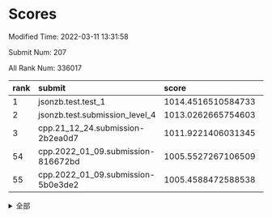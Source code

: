 # Scores

Modified Time: 2022-03-11 13:31:58

Submit Num: 207

All Rank Num: 336017

| rank |               submit               |       score        |       sigma        | pk_num |
| :--- | :--------------------------------- | :----------------- | :----------------- | :----- |
| 1    | jsonzb.test.test_1                 | 1014.4516510584733 | 0.8583033298794194 | 6491   |
| 2    | jsonzb.test.submission_level_4     | 1013.0262665754603 | 0.8226098202327777 | 6496   |
| 3    | cpp.21_12_24.submission-2b2ea0d7   | 1011.9221406031345 | 0.7836889643050278 | 6492   |
| 54   | cpp.2022_01_09.submission-816672bd | 1005.5527267106509 | 0.7338723878701128 | 6487   |
| 55   | cpp.2022_01_09.submission-5b0e3de2 | 1005.4588472588538 | 0.7057383244988353 | 6495   |


<details>
<summary>全部</summary>

| rank |                 submit                 |       score        |       sigma        | pk_num |
| :--- | :------------------------------------- | :----------------- | :----------------- | :----- |
| 1    | jsonzb.test.test_1                     | 1014.4516510584733 | 0.8583033298794194 | 6491   |
| 2    | jsonzb.test.submission_level_4         | 1013.0262665754603 | 0.8226098202327777 | 6496   |
| 3    | cpp.21_12_24.submission-2b2ea0d7       | 1011.9221406031345 | 0.7836889643050278 | 6492   |
| 4    | gobigger.level_3.submission_level_3_20 | 1011.7110142887352 | 0.7721362546971564 | 6489   |
| 5    | gobigger.level_3.submission_level_3_30 | 1011.4618762770893 | 0.7658714115949036 | 6496   |
| 6    | gobigger.level_3.submission_level_3_17 | 1011.3973655361552 | 0.7924526901589588 | 6493   |
| 7    | gobigger.level_3.submission_level_3_45 | 1011.3840641505981 | 0.7821104254980233 | 6494   |
| 8    | gobigger.level_3.submission_level_3_11 | 1011.3195456636442 | 0.7788739725520635 | 6493   |
| 9    | gobigger.level_3.submission_level_3_25 | 1011.2751288950686 | 0.8102614309042439 | 6490   |
| 10   | gobigger.level_3.submission_level_3_14 | 1011.2137611297294 | 0.7703307229691587 | 6494   |
| 11   | gobigger.level_3.submission_level_3_13 | 1011.1241667856835 | 0.7976919925085798 | 6494   |
| 12   | gobigger.level_3.submission_level_3_42 | 1010.98558051532   | 0.7812967309579761 | 6494   |
| 13   | gobigger.level_3.submission_level_3_22 | 1010.942661459854  | 0.7884639329448053 | 6496   |
| 14   | gobigger.level_3.submission_level_3_44 | 1010.8800383794929 | 0.7665822617861562 | 6496   |
| 15   | gobigger.level_3.submission_level_3_43 | 1010.8037259824379 | 0.748759785692084  | 6493   |
| 16   | gobigger.level_3.submission_level_3_33 | 1010.661060507524  | 0.757725001444077  | 6491   |
| 17   | gobigger.level_3.submission_level_3_23 | 1010.6008085813149 | 0.7558871971493462 | 6493   |
| 18   | gobigger.level_3.submission_level_3_40 | 1010.5840586501636 | 0.74149255346343   | 6497   |
| 19   | gobigger.level_3.submission_level_3_8  | 1010.5790178541154 | 0.7523670607516143 | 6488   |
| 20   | gobigger.level_3.submission_level_3_7  | 1010.5475269110644 | 0.7664410886818882 | 6490   |
| 21   | gobigger.level_3.submission_level_3_10 | 1010.4284398620393 | 0.7518399725726609 | 6487   |
| 22   | gobigger.level_3.submission_level_3_48 | 1010.4045640417805 | 0.7496597727369654 | 6488   |
| 23   | gobigger.level_3.submission_level_3_3  | 1010.3492926898031 | 0.7528248652868365 | 6491   |
| 24   | gobigger.level_3.submission_level_3_0  | 1010.2953115688756 | 0.7579975892195082 | 6493   |
| 25   | gobigger.level_3.submission_level_3_29 | 1010.1894446024002 | 0.7736931508808272 | 6496   |
| 26   | gobigger.level_3.submission_level_3_9  | 1010.1850261583451 | 0.7563233206507219 | 6491   |
| 27   | gobigger.level_3.submission_level_3_16 | 1010.1046043974418 | 0.7445777345369828 | 6490   |
| 28   | gobigger.level_3.submission_level_3_2  | 1010.0749343088604 | 0.7471207075084425 | 6496   |
| 29   | gobigger.level_3.submission_level_3_38 | 1009.9353328996038 | 0.75747738707873   | 6494   |
| 30   | gobigger.level_3.submission_level_3_39 | 1009.921433266012  | 0.7440845856401253 | 6496   |
| 31   | gobigger.level_3.submission_level_3_41 | 1009.8767725888956 | 0.7686858159535583 | 6492   |
| 32   | gobigger.level_3.submission_level_3_36 | 1009.7993845813406 | 0.7605271698895366 | 6494   |
| 33   | gobigger.level_3.submission_level_3_6  | 1009.7701177855469 | 0.7609259890555952 | 6486   |
| 34   | gobigger.level_3.submission_level_3_24 | 1009.7363854074072 | 0.753663449200849  | 6492   |
| 35   | gobigger.level_3.submission_level_3_1  | 1009.7220421724397 | 0.7573692838948815 | 6497   |
| 36   | gobigger.level_3.submission_level_3_19 | 1009.6247303845872 | 0.7552516775109566 | 6493   |
| 37   | gobigger.level_3.submission_level_3_26 | 1009.6000787399103 | 0.7409827113923855 | 6490   |
| 38   | gobigger.level_3.submission_level_3_15 | 1009.5357754402827 | 0.7545548370210527 | 6496   |
| 39   | gobigger.level_3.submission_level_3_46 | 1009.4954602345599 | 0.7523577342599509 | 6497   |
| 40   | gobigger.level_3.submission_level_3_49 | 1009.4762192658764 | 0.7536701278072295 | 6497   |
| 41   | gobigger.level_3.submission_level_3_18 | 1009.4233702178329 | 0.7540129929694808 | 6496   |
| 42   | gobigger.level_3.submission_level_3_5  | 1009.4069520011395 | 0.7263119018467019 | 6492   |
| 43   | gobigger.level_3.submission_level_3_37 | 1009.1820258148898 | 0.756246105891258  | 6495   |
| 44   | gobigger.level_3.submission_level_3_31 | 1009.1383908019563 | 0.7637772168751603 | 6491   |
| 45   | gobigger.level_3.submission_level_3_47 | 1009.0826624289685 | 0.7519382734528501 | 6494   |
| 46   | gobigger.level_3.submission_level_3_28 | 1008.9662538195814 | 0.7511405935711943 | 6491   |
| 47   | gobigger.level_3.submission_level_3_21 | 1008.9316532236761 | 0.7467563193465736 | 6491   |
| 48   | gobigger.level_3.submission_level_3_34 | 1008.8830412843654 | 0.7425242786297186 | 6495   |
| 49   | gobigger.level_3.submission_level_3_32 | 1008.8015412901152 | 0.7576890312853916 | 6497   |
| 50   | gobigger.level_3.submission_level_3_27 | 1008.5916270170095 | 0.7289769026577182 | 6495   |
| 51   | gobigger.level_3.submission_level_3_35 | 1008.5730064389132 | 0.75341880002775   | 6495   |
| 52   | gobigger.level_3.submission_level_3_12 | 1008.5530820591267 | 0.7507769432732437 | 6490   |
| 53   | gobigger.level_3.submission_level_3_4  | 1008.5175850654481 | 0.7618170664208144 | 6497   |
| 54   | cpp.2022_01_09.submission-816672bd     | 1005.5527267106509 | 0.7338723878701128 | 6487   |
| 55   | cpp.2022_01_09.submission-5b0e3de2     | 1005.4588472588538 | 0.7057383244988353 | 6495   |
| 56   | gobigger.level_1.submission_level_1_45 | 1004.8799756608349 | 0.724266482482322  | 6493   |
| 57   | gobigger.level_1.submission_level_1_2  | 1004.7965906094673 | 0.7278036893632156 | 6486   |
| 58   | gobigger.level_1.submission_level_1_18 | 1004.7582940851764 | 0.7289647589695891 | 6492   |
| 59   | gobigger.level_1.submission_level_1_30 | 1004.7086182615831 | 0.7231588783493884 | 6492   |
| 60   | gobigger.level_1.submission_level_1_35 | 1004.5143460602595 | 0.7185894629577233 | 6492   |
| 61   | gobigger.level_1.submission_level_1_9  | 1004.3577072491422 | 0.7266714795928073 | 6495   |
| 62   | gobigger.level_1.submission_level_1_29 | 1004.3525297107217 | 0.7349094971914332 | 6493   |
| 63   | gobigger.level_1.submission_level_1_15 | 1004.3082224790402 | 0.7217253065984903 | 6498   |
| 64   | gobigger.level_1.submission_level_1_0  | 1004.296397070906  | 0.716272356123326  | 6492   |
| 65   | gobigger.level_1.submission_level_1_34 | 1004.1628678442094 | 0.7173228461632812 | 6488   |
| 66   | gobigger.level_1.submission_level_1_46 | 1004.055119921937  | 0.715486659540014  | 6492   |
| 67   | gobigger.level_1.submission_level_1_7  | 1004.0388638078338 | 0.7053115913956207 | 6493   |
| 68   | gobigger.level_1.submission_level_1_1  | 1003.992489909845  | 0.7253383137707096 | 6492   |
| 69   | gobigger.level_1.submission_level_1_14 | 1003.9082304004089 | 0.7258182377887873 | 6496   |
| 70   | gobigger.level_1.submission_level_1_21 | 1003.7505125974448 | 0.730129000301286  | 6493   |
| 71   | gobigger.level_1.submission_level_1_31 | 1003.7437660960201 | 0.7046090373066851 | 6489   |
| 72   | gobigger.level_1.submission_level_1_3  | 1003.7428625128277 | 0.7306901346474407 | 6490   |
| 73   | gobigger.level_1.submission_level_1_4  | 1003.6806274954208 | 0.7266170426562477 | 6491   |
| 74   | gobigger.level_1.submission_level_1_13 | 1003.6523370556323 | 0.7183905091550472 | 6490   |
| 75   | gobigger.level_1.submission_level_1_48 | 1003.6322500124197 | 0.7191582146862139 | 6498   |
| 76   | gobigger.level_1.submission_level_1_33 | 1003.6048188334762 | 0.7222912152443458 | 6491   |
| 77   | gobigger.level_1.submission_level_1_32 | 1003.5964212509464 | 0.7280420648312647 | 6492   |
| 78   | gobigger.level_1.submission_level_1_26 | 1003.5868564246936 | 0.7161854257775321 | 6493   |
| 79   | gobigger.level_1.submission_level_1_6  | 1003.5408305640829 | 0.7206798237670954 | 6489   |
| 80   | gobigger.level_1.submission_level_1_19 | 1003.493252646619  | 0.7211103939747399 | 6497   |
| 81   | gobigger.level_1.submission_level_1_42 | 1003.4215905036541 | 0.7282908423717532 | 6494   |
| 82   | gobigger.level_1.submission_level_1_44 | 1003.4142372459162 | 0.715386068726852  | 6494   |
| 83   | gobigger.level_1.submission_level_1_28 | 1003.288320770208  | 0.7358932705121826 | 6493   |
| 84   | gobigger.level_1.submission_level_1_49 | 1003.2685675246072 | 0.7145291793551221 | 6493   |
| 85   | gobigger.level_1.submission_level_1_16 | 1003.265002858703  | 0.7169122523108539 | 6492   |
| 86   | gobigger.level_1.submission_level_1_17 | 1003.2381016595875 | 0.7266653518191152 | 6496   |
| 87   | gobigger.level_1.submission_level_1_27 | 1003.1799159180383 | 0.7188548698173106 | 6492   |
| 88   | gobigger.level_1.submission_level_1_25 | 1003.1003012915617 | 0.7171060086634496 | 6492   |
| 89   | gobigger.level_1.submission_level_1_8  | 1003.0754557527681 | 0.7105920152174828 | 6497   |
| 90   | gobigger.level_1.submission_level_1_43 | 1002.9799934219092 | 0.7156993036316103 | 6489   |
| 91   | gobigger.level_1.submission_level_1_36 | 1002.8195573087031 | 0.7158463037307689 | 6488   |
| 92   | gobigger.level_1.submission_level_1_38 | 1002.8082191748003 | 0.7191963475528611 | 6492   |
| 93   | gobigger.level_1.submission_level_1_11 | 1002.7414914666597 | 0.7168585576276932 | 6495   |
| 94   | gobigger.level_1.submission_level_1_20 | 1002.7064609233918 | 0.7101548663757076 | 6495   |
| 95   | gobigger.level_1.submission_level_1_24 | 1002.6786785611733 | 0.7200585297483134 | 6492   |
| 96   | gobigger.level_1.submission_level_1_47 | 1002.6195327784344 | 0.7138236491732424 | 6494   |
| 97   | gobigger.level_1.submission_level_1_37 | 1002.5418452360993 | 0.7105025979352569 | 6497   |
| 98   | gobigger.level_1.submission_level_1_10 | 1002.5352637932472 | 0.7124519436203696 | 6491   |
| 99   | gobigger.level_1.submission_level_1_5  | 1002.4809393326688 | 0.7167543016391338 | 6495   |
| 100  | gobigger.level_1.submission_level_1_23 | 1002.3012413212484 | 0.7072807228950994 | 6483   |
| 101  | gobigger.level_1.submission_level_1_39 | 1002.2188340151301 | 0.7111442039598117 | 6498   |
| 102  | gobigger.level_1.submission_level_1_41 | 1002.2169155924009 | 0.7091353440100249 | 6491   |
| 103  | gobigger.level_1.submission_level_1_22 | 1001.9159969421926 | 0.7288522814488223 | 6491   |
| 104  | gobigger.level_1.submission_level_1_40 | 1001.8195747267919 | 0.7173689414291828 | 6493   |
| 105  | gobigger.level_1.submission_level_1_12 | 1001.0830850772915 | 0.7155521129346021 | 6501   |
| 106  | gobigger.random.submission_random_14   | 996.9946054775436  | 0.7139133448554184 | 6497   |
| 107  | gobigger.random.submission_random_11   | 996.8688671953712  | 0.7072052739426472 | 6491   |
| 108  | gobigger.random.submission_random_27   | 996.7411368670452  | 0.7020765941838722 | 6486   |
| 109  | gobigger.random.submission_random_19   | 996.6719165021858  | 0.7016361441148703 | 6492   |
| 110  | gobigger.random.submission_random_23   | 996.5983778320222  | 0.7174123391422074 | 6491   |
| 111  | gobigger.random.submission_random_47   | 996.5882847082787  | 0.7132504840128072 | 6496   |
| 112  | gobigger.random.submission_random_29   | 996.5257891484864  | 0.7131474601874124 | 6497   |
| 113  | gobigger.random.submission_random_43   | 996.5015929012266  | 0.7154738922360778 | 6492   |
| 114  | gobigger.random.submission_random_2    | 996.4943097924667  | 0.6983388089285474 | 6490   |
| 115  | gobigger.random.submission_random_12   | 996.4235367753844  | 0.7126609218687712 | 6487   |
| 116  | gobigger.random.submission_random_31   | 996.3681234186233  | 0.7022440271918656 | 6491   |
| 117  | gobigger.random.submission_random_15   | 996.3373712047002  | 0.7070825640169871 | 6488   |
| 118  | gobigger.random.submission_random_4    | 996.2998492647889  | 0.7136841200620041 | 6496   |
| 119  | gobigger.random.submission_random_46   | 996.2836789773046  | 0.708173113840227  | 6495   |
| 120  | gobigger.random.submission_random_30   | 996.2676239630091  | 0.7134847057398093 | 6492   |
| 121  | gobigger.random.submission_random_45   | 996.2460540393421  | 0.713373775545494  | 6493   |
| 122  | gobigger.random.submission_random_3    | 996.2243635557148  | 0.7056398970322374 | 6494   |
| 123  | gobigger.random.submission_random_17   | 996.1687045593425  | 0.7133392360144494 | 6491   |
| 124  | gobigger.random.submission_random_9    | 996.1305519300489  | 0.7049687614285198 | 6492   |
| 125  | gobigger.random.submission_random_33   | 996.1025006518439  | 0.715893589039136  | 6500   |
| 126  | gobigger.random.submission_random_25   | 996.0935404821671  | 0.7232047634614152 | 6496   |
| 127  | gobigger.random.submission_random_41   | 996.0671738340135  | 0.7198832936651322 | 6501   |
| 128  | gobigger.random.submission_random_13   | 996.0274225812747  | 0.7168133121916903 | 6487   |
| 129  | gobigger.random.submission_random_34   | 996.0133475070804  | 0.7179561574240529 | 6500   |
| 130  | gobigger.random.submission_random_42   | 995.9777710974738  | 0.7186898174833172 | 6495   |
| 131  | gobigger.random.submission_random_26   | 995.9631206789611  | 0.7110299401885076 | 6494   |
| 132  | gobigger.random.submission_random_8    | 995.9153074954343  | 0.7052756842683602 | 6489   |
| 133  | gobigger.random.submission_random_20   | 995.899225870033   | 0.7267403867924113 | 6495   |
| 134  | gobigger.random.submission_random_18   | 995.889669953785   | 0.728537638638131  | 6493   |
| 135  | gobigger.random.submission_random_16   | 995.8760165157097  | 0.71690518921107   | 6493   |
| 136  | gobigger.random.submission_random_40   | 995.8591915763493  | 0.7267477953374183 | 6496   |
| 137  | gobigger.random.submission_random_35   | 995.8563733078481  | 0.7234240539275942 | 6488   |
| 138  | gobigger.random.submission_random_28   | 995.7819337271058  | 0.7031312707084381 | 6493   |
| 139  | gobigger.random.submission_random_38   | 995.74856433942    | 0.708192834197865  | 6490   |
| 140  | gobigger.random.submission_random_0    | 995.6668592705901  | 0.7033313819780485 | 6494   |
| 141  | gobigger.random.submission_random_24   | 995.6619547734781  | 0.7225620676402834 | 6494   |
| 142  | gobigger.random.submission_random_48   | 995.6382302659138  | 0.7114519429575346 | 6490   |
| 143  | gobigger.random.submission_random_36   | 995.6039326505195  | 0.7016494602284161 | 6489   |
| 144  | gobigger.random.submission_random_10   | 995.5653894642927  | 0.7195839182811642 | 6491   |
| 145  | gobigger.random.submission_random_32   | 995.5564796529549  | 0.7121405228488243 | 6498   |
| 146  | gobigger.random.submission_random_1    | 995.3636538614652  | 0.7160712558650053 | 6498   |
| 147  | gobigger.random.submission_random_5    | 995.2881544521715  | 0.7124203197622143 | 6489   |
| 148  | gobigger.random.submission_random_22   | 995.241091241382   | 0.6941432687695147 | 6487   |
| 149  | gobigger.random.submission_random_6    | 995.2356674471849  | 0.7239808910090255 | 6494   |
| 150  | gobigger.random.submission_random_44   | 995.1527986927734  | 0.697593343757874  | 6488   |
| 151  | gobigger.random.submission_random_49   | 995.1056237128121  | 0.7253088159171673 | 6490   |
| 152  | gobigger.random.submission_random_21   | 995.0063048874114  | 0.7176485950574122 | 6496   |
| 153  | gobigger.random.submission_random_7    | 994.9183754838359  | 0.711821256537662  | 6490   |
| 154  | gobigger.random.submission_random_39   | 994.7850347013458  | 0.7204053407231763 | 6493   |
| 155  | gobigger.level_2.submission_level_2_47 | 994.549228887317   | 0.72927163310774   | 6495   |
| 156  | gobigger.random.submission_random_37   | 994.4935813796558  | 0.7212555882772627 | 6488   |
| 157  | gobigger.level_2.submission_level_2_25 | 993.9024447279396  | 0.7381409432693717 | 6497   |
| 158  | gobigger.level_2.submission_level_2_17 | 993.5761365332104  | 0.7296860499898579 | 6493   |
| 159  | gobigger.level_2.submission_level_2_34 | 993.2189506670221  | 0.7378080412621334 | 6493   |
| 160  | gobigger.level_2.submission_level_2_41 | 993.1385128595347  | 0.726679646952825  | 6495   |
| 161  | gobigger.level_2.submission_level_2_48 | 993.1347566310238  | 0.7437871937026848 | 6492   |
| 162  | gobigger.level_2.submission_level_2_11 | 993.1247184431336  | 0.7424895624206426 | 6495   |
| 163  | gobigger.level_2.submission_level_2_4  | 993.0837153144539  | 0.7350126390398096 | 6496   |
| 164  | gobigger.level_2.submission_level_2_21 | 993.0310717105004  | 0.7424448912328971 | 6495   |
| 165  | gobigger.level_2.submission_level_2_27 | 992.9800576295713  | 0.7399565177018498 | 6493   |
| 166  | gobigger.level_2.submission_level_2_10 | 992.8596680531145  | 0.7299267452604468 | 6500   |
| 167  | gobigger.level_2.submission_level_2_42 | 992.806121282149   | 0.7476817661292153 | 6495   |
| 168  | gobigger.level_2.submission_level_2_2  | 992.803417685072   | 0.7432918204757981 | 6495   |
| 169  | gobigger.level_2.submission_level_2_49 | 992.8001066852685  | 0.7405609574689325 | 6500   |
| 170  | gobigger.level_2.submission_level_2_30 | 992.6515897825237  | 0.7350988290992619 | 6496   |
| 171  | gobigger.level_2.submission_level_2_43 | 992.5555789296297  | 0.7466929416031827 | 6491   |
| 172  | gobigger.level_2.submission_level_2_20 | 992.5430676307722  | 0.7509031660560822 | 6493   |
| 173  | gobigger.level_2.submission_level_2_29 | 992.5290702442758  | 0.7429491716819474 | 6496   |
| 174  | gobigger.level_2.submission_level_2_38 | 992.5226969086021  | 0.737978645745986  | 6496   |
| 175  | gobigger.level_2.submission_level_2_40 | 992.5119228773734  | 0.7507262449902171 | 6498   |
| 176  | gobigger.level_2.submission_level_2_18 | 992.4719817329767  | 0.7285566669633021 | 6492   |
| 177  | gobigger.level_2.submission_level_2_9  | 992.4326430137272  | 0.7463817794252465 | 6494   |
| 178  | gobigger.level_2.submission_level_2_33 | 992.332529317252   | 0.7455474910267949 | 6490   |
| 179  | gobigger.level_2.submission_level_2_24 | 992.2519303999651  | 0.7361921820317594 | 6496   |
| 180  | gobigger.level_2.submission_level_2_12 | 992.2244748090939  | 0.7268645495788931 | 6494   |
| 181  | gobigger.level_2.submission_level_2_22 | 992.1693216137053  | 0.7631245798726097 | 6492   |
| 182  | gobigger.level_2.submission_level_2_36 | 992.0825931149382  | 0.7442976826374734 | 6490   |
| 183  | gobigger.level_2.submission_level_2_31 | 991.9423477529652  | 0.7249503647650704 | 6495   |
| 184  | gobigger.level_2.submission_level_2_7  | 991.9148250418367  | 0.7364326646471959 | 6495   |
| 185  | gobigger.level_2.submission_level_2_19 | 991.8744575390024  | 0.7374133095643807 | 6495   |
| 186  | gobigger.level_2.submission_level_2_13 | 991.8400086665605  | 0.742294648671396  | 6499   |
| 187  | gobigger.level_2.submission_level_2_8  | 991.6968996537124  | 0.7301709242832642 | 6490   |
| 188  | gobigger.level_2.submission_level_2_28 | 991.5768327675712  | 0.7570377500711863 | 6492   |
| 189  | gobigger.level_2.submission_level_2_37 | 991.4102549797485  | 0.7646777244410221 | 6494   |
| 190  | gobigger.level_2.submission_level_2_5  | 991.3529609341126  | 0.7528809523650699 | 6491   |
| 191  | gobigger.level_2.submission_level_2_39 | 991.350872964161   | 0.7598943796965525 | 6492   |
| 192  | gobigger.level_2.submission_level_2_3  | 991.3103251857948  | 0.7257084722044892 | 6497   |
| 193  | gobigger.level_2.submission_level_2_16 | 991.1738559657782  | 0.7540203935966737 | 6489   |
| 194  | gobigger.level_2.submission_level_2_46 | 991.0753915513067  | 0.7407586710703425 | 6497   |
| 195  | gobigger.level_2.submission_level_2_23 | 990.8960422125645  | 0.7576227207794505 | 6498   |
| 196  | gobigger.level_2.submission_level_2_45 | 990.8366344287508  | 0.7469699128947338 | 6493   |
| 197  | gobigger.level_2.submission_level_2_0  | 990.800207461299   | 0.761867066161091  | 6495   |
| 198  | gobigger.level_2.submission_level_2_6  | 990.7464219635642  | 0.7526802236056821 | 6490   |
| 199  | gobigger.level_2.submission_level_2_26 | 990.6859473940222  | 0.7668360928599345 | 6493   |
| 200  | gobigger.level_2.submission_level_2_14 | 990.4477323892442  | 0.7514532128281742 | 6492   |
| 201  | gobigger.level_2.submission_level_2_35 | 990.4444062734109  | 0.7667271857805872 | 6490   |
| 202  | gobigger.level_2.submission_level_2_15 | 990.2252743334953  | 0.7767387482163267 | 6494   |
| 203  | gobigger.level_2.submission_level_2_1  | 990.2025764973187  | 0.7507309225359776 | 6495   |
| 204  | gobigger.level_2.submission_level_2_44 | 990.1159957746042  | 0.7898063211979595 | 6495   |
| 205  | gobigger.level_2.submission_level_2_32 | 988.4347431177456  | 0.7850010321634552 | 6493   |
| 206  | gobigger.none.submission_none_1        | 978.4434659571648  | 1.2922491521368267 | 6492   |
| 207  | gobigger.none.submission_none_0        | 976.3486973820666  | 1.3905434946504636 | 6491   |

</details>